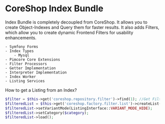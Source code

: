 # CoreShop Index Bundle

Index Bundle is completely decoupled from CoreShop. It allows you to create Object-Indexes and Query them for faster results. It also adds Filters,
which allow you to create dynamic Frontend Filters for usability enhancements.

    - Symfony Forms
    - Index Types
        - Mysql
    - Pimcore Core Extensions
    - Filter Processors
    - Getter Implementation
    - Interpreter Implementation
    - Index Worker
    - Listing Services


How to get a Listing from an Index?

```php
$filter = $this->get('coreshop.repository.filter')->find(1); //Get Filter by ID 1
$filteredList = $this->get('coreshop.factory.filter.list')->createList($filter, $request->request);
$filteredList->setVariantMode(ListingInterface::VARIANT_MODE_HIDE);
$filteredList->setCategory($category);
$filteredList->load();
```